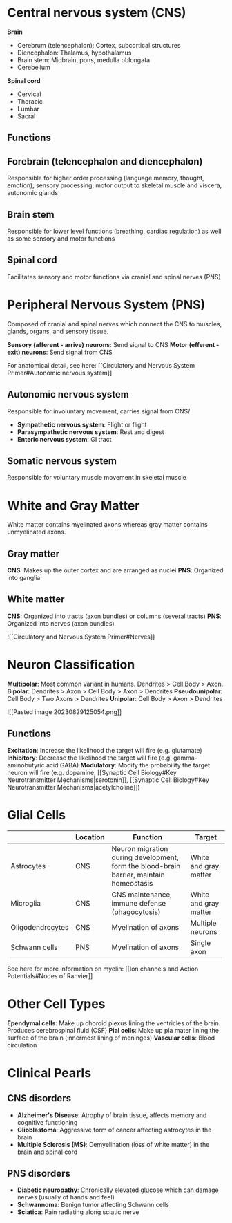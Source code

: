 # Central nervous system (CNS)
**Brain**
- Cerebrum (telencephalon): Cortex, subcortical structures
- Diencephalon: Thalamus, hypothalamus
- Brain stem: Midbrain, pons, medulla oblongata
- Cerebellum

**Spinal cord**
- Cervical
- Thoracic
- Lumbar
- Sacral
## Functions
## Forebrain (telencephalon and diencephalon)
Responsible for higher order processing (language memory, thought, emotion), sensory processing, motor output to skeletal muscle and viscera, autonomic glands
## Brain stem
Responsible for lower level functions (breathing, cardiac regulation) as well as some sensory and motor functions
## Spinal cord
Facilitates sensory and motor functions via cranial and spinal nerves (PNS)
# Peripheral Nervous System (PNS)
Composed of cranial and spinal nerves which connect the CNS to muscles, glands, organs, and sensory tissue.

**Sensory (afferent - arrive) neurons**: Send signal to CNS
**Motor (efferent - exit) neurons**: Send signal from CNS

For anatomical detail, see here: [[Circulatory and Nervous System Primer#Autonomic nervous system]]
## Autonomic nervous system
Responsible for involuntary movement, carries signal from CNS/

- **Sympathetic nervous system**: Flight or flight
- **Parasympathetic nervous system**: Rest and digest
- **Enteric nervous system**: GI tract
## Somatic nervous system
Responsible for voluntary muscle movement in skeletal muscle
# White and Gray Matter
White matter contains myelinated axons whereas gray matter contains unmyelinated axons.
## Gray matter
**CNS**: Makes up the outer cortex and are arranged as nuclei
**PNS**: Organized into ganglia
## White matter
**CNS**: Organized into tracts (axon bundles) or columns (several tracts)
**PNS**: Organized into nerves (axon bundles)

![[Circulatory and Nervous System Primer#Nerves]]
# Neuron Classification
**Multipolar**: Most common variant in humans. Dendrites > Cell Body > Axon.
**Bipolar**: Dendrites > Axon > Cell Body > Axon > Dendrites
**Pseudounipolar**: Cell Body > Two Axons > Dendrites
**Unipolar**: Cell Body > Axon > Dendrites

![[Pasted image 20230829125054.png]]
## Functions
**Excitation**: Increase the likelihood the target will fire (e.g. glutamate)
**Inhibitory**: Decrease the likelihood the target will fire (e.g. gamma-aminobutyric acid GABA)
**Modulatory**: Modify the probability the target neuron will fire (e.g. dopamine, [[Synaptic Cell Biology#Key Neurotransmitter Mechanisms|serotonin]], [[Synaptic Cell Biology#Key Neurotransmitter Mechanisms|acetylcholine]])
# Glial Cells
|                  | Location | Function                                                                                | Target                |
| ---------------- | -------- | --------------------------------------------------------------------------------------- | --------------------- |
| Astrocytes       | CNS      | Neuron migration during development, form the blood-brain barrier, maintain homeostasis | White and gray matter |
| Microglia        | CNS      | CNS maintenance, immune defense (phagocytosis)                                          | White and gray matter |
| Oligodendrocytes | CNS      | Myelination of axons                                                                    | Multiple neurons                      |
| Schwann cells    | PNS      | Myelination of axons                                                                    | Single axon             |

See here for more information on myelin: [[Ion channels and Action Potentials#Nodes of Ranvier]]
# Other Cell Types
**Ependymal cells**: Make up choroid plexus lining the ventricles of the brain. Produces cerebrospinal fluid (CSF)
**Pial cells**: Make up pia mater lining the surface of the brain (innermost lining of meninges)
**Vascular cells**: Blood circulation
# Clinical Pearls
## CNS disorders
- **Alzheimer's Disease**: Atrophy of brain tissue, affects memory and cognitive functioning
- **Glioblastoma**: Aggressive form of cancer affecting astrocytes in the brain
- **Multiple Sclerosis (MS)**: Demyelination (loss of white matter) in the brain and spinal cord
## PNS disorders
- **Diabetic neuropathy**: Chronically elevated glucose which can damage nerves (usually of hands and feel)
- **Schwannoma**: Benign tumor affecting Schwann cells
- **Sciatica**: Pain radiating along sciatic nerve